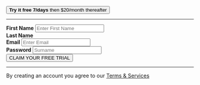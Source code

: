 <html>
  <body style="background-
<form action="
<div class="container">
  <button type="try free" class="free mode">
  <b>Try it free 7/days</b> then $20/month thereafter</button> 
</div>
<div>
<hr>
<label for="first "><b>First Name</b></
label>
<input type="text" placeholder="Enter 
First Name" name="first name" id="First Name" required>
</div>
<div>
<label for="last na"><b>Last Name</b></
label>
</div>
<div>
<label for="email"><b>Email</b></
label>
<input type="text" placeholder="Enter 
Email" name="email" id="email" required>
  </div>
<div>
<label for="psw"><b>Password</b></label>
<input type="Password"
placeholder="Surname" name="snm"
id="psw" required>
</div>
<div>
    <button type="submit"
class="registerbtn">CLAIM YOUR FREE TRIAL</button>
</div>
<div>
<hr>

<p>By creating an account you agree
to our <a href="#">Terms & Services</a></
p>
</div>
</form>
</html>
